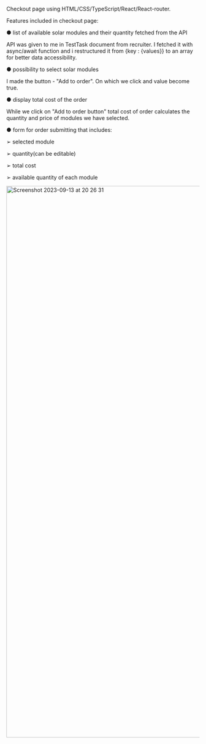 Checkout page using HTML/CSS/TypeScript/React/React-router.

Features included in checkout page:

● list of available solar modules and their quantity fetched from the API

API was given to me in TestTask document from recruiter. I fetched it with async/await function and i restructured it from {key : {values}} to an array for better data accessibility.

● possibility to select solar modules

I made the button - "Add to order". On which we click and value become true.

● display total cost of the order

While we click on "Add to order button" total cost of order calculates the quantity and price of modules we have selected.

● form for order submitting that includes:

➢ selected module

➢ quantity(can be editable)

➢ total cost

➢ available quantity of each module

<img width="1440" alt="Screenshot 2023-09-13 at 20 26 31" src="https://github.com/Axtrkv/Twnty-solar-modules/assets/112809121/ea232f61-03bc-4643-9225-10a0aff1784a">
